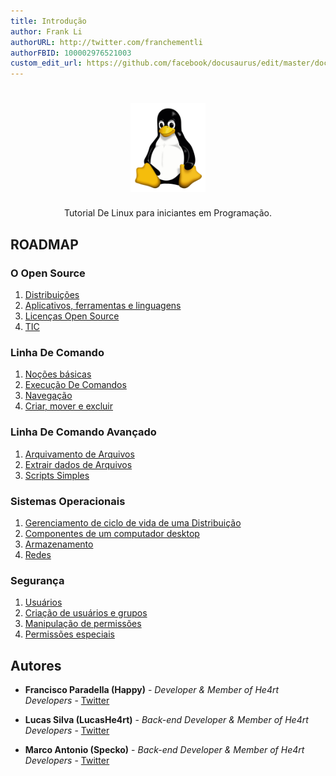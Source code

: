 ```yaml
---
title: Introdução
author: Frank Li
authorURL: http://twitter.com/franchementli
authorFBID: 100002976521003
custom_edit_url: https://github.com/facebook/docusaurus/edit/master/docs/api-doc-markdown.md
---
```


<h1 align="center">
  <img src="./images/Tux.svg" alt="tux" width="120">
</h1>

<p align="center">Tutorial De Linux para iniciantes em Programação.</p>

## ROADMAP

### O Open Source

1. [Distribuições](/1-O%20Open%20Source/1-Distros.md)
2. [Aplicativos, ferramentas e linguagens](/1-O%20Open%20Source/2-Aplicativos.md)
3. [Licenças Open Source](1-O%20Open%20Source/3-Licenças.md)
4. [TIC](/1-O%20Open%20Source/4-TIC.md)

### Linha De Comando

1. [Noções básicas](/2-Linha%20De%20Comando/1-Básico.md)
2. [Execução De Comandos](/2-Linha%20De%20Comando/2-Comandos.md)
3. [Navegação](/2-Linha%20De%20Comando/3-Navegação.md)
4. [Criar, mover e excluir](/2-Linha%20De%20Comando/4-Mover.md)

### Linha De Comando Avançado

1.  [Arquivamento de Arquivos](/3-Linha%20De%20Comando%20Avançado/1-Arquivamento.md)
2.  [Extrair dados de Arquivos](/3-Linha%20De%20Comando%20Avançado/2-Dados.md)
3.  [Scripts Simples](/3-Linha%20De%20Comando%20Avançado/3-ScriptsSimples.md)

### Sistemas Operacionais

1. [Gerenciamento de ciclo de vida de uma Distribuição](/4-Sistemas%20Operacionais/1-CicloDeVida.md)
2. [Componentes de um computador desktop](/4-Sistemas%20Operacionais/2-ComponentesDeUmComputador.md)
3. [Armazenamento](/4-Sistemas%20Operacionais/3-Armazenamento.md)
4. [Redes](/4-Sistemas%20Operacionais/4-Redes.md)

### Segurança

1. [Usuários](/5-Segurança/1-Usuários.md)
2. [Criação de usuários e grupos](/5-Segurança/2-Grupos.md)
3. [Manipulação de permissões](/5-Segurança/3-Manipulação.md)
4. [Permissões especiais](/5-Segurança/4-Permissões.md)

## Autores

- **Francisco Paradella (Happy)** - _Developer & Member of He4rt Developers_ - [Twitter](https://twitter.com/Pr1nceJS)

- **Lucas Silva (LucasHe4rt)** - _Back-end Developer & Member of He4rt Developers_ - [Twitter](https://twitter.com/lucashe4rt)

- **Marco Antonio (Specko)** - _Back-end Developer & Member of He4rt Developers_ - [Twitter](https://twitter.com/lolgamarco2)
